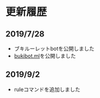 # 更新履歴

## 2019/7/28
- ブキルーレットbotを公開しました
- [bukibot.ml](https://bukibot.ml)を公開しました

## 2019/9/2
- ruleコマンドを追加しました
